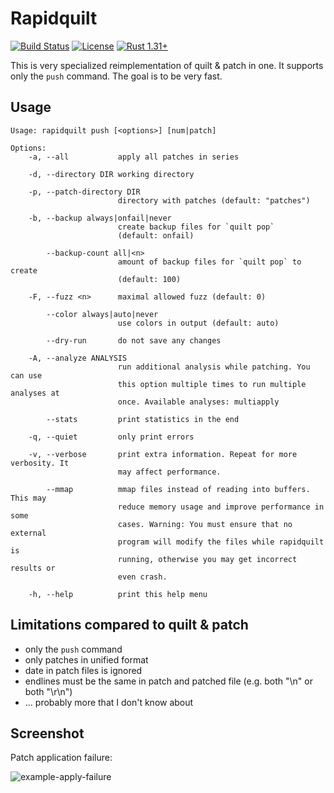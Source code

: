 # Rapidquilt

[![Build Status](https://travis-ci.org/michalsrb/rapidquilt.svg?branch=master)](
https://travis-ci.org/michalsrb/rapidquilt)
[![License](https://img.shields.io/badge/license-MIT-blue.svg)](
https://github.com/michalsrb/rapidquilt)
[![Rust 1.31+](https://img.shields.io/badge/rust-1.31+-lightgray.svg)](
https://www.rust-lang.org)

This is very specialized reimplementation of quilt & patch in one. It supports
only the `push` command. The goal is to be very fast.


## Usage

    Usage: rapidquilt push [<options>] [num|patch]

    Options:
        -a, --all           apply all patches in series

        -d, --directory DIR working directory

        -p, --patch-directory DIR
                            directory with patches (default: "patches")

        -b, --backup always|onfail|never
                            create backup files for `quilt pop`
                            (default: onfail)

            --backup-count all|<n>
                            amount of backup files for `quilt pop` to create
                            (default: 100)

        -F, --fuzz <n>      maximal allowed fuzz (default: 0)

            --color always|auto|never
                            use colors in output (default: auto)

            --dry-run       do not save any changes

        -A, --analyze ANALYSIS
                            run additional analysis while patching. You can use
                            this option multiple times to run multiple analyses at
                            once. Available analyses: multiapply

            --stats         print statistics in the end

        -q, --quiet         only print errors

        -v, --verbose       print extra information. Repeat for more verbosity. It
                            may affect performance.

            --mmap          mmap files instead of reading into buffers. This may
                            reduce memory usage and improve performance in some
                            cases. Warning: You must ensure that no external
                            program will modify the files while rapidquilt is
                            running, otherwise you may get incorrect results or
                            even crash.

        -h, --help          print this help menu


## Limitations compared to quilt & patch

* only the `push` command
* only patches in unified format
* date in patch files is ignored
* endlines must be the same in patch and patched file (e.g. both "\n" or both "\r\n")
* ... probably more that I don't know about

## Screenshot

Patch application failure:

![example-apply-failure](https://raw.githubusercontent.com/michalsrb/rapidquilt/master/doc/example-apply-failure.png "Example Apply Failure")
